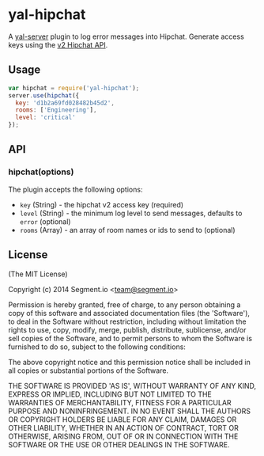 
# yal-hipchat

  A [yal-server][yal-server] plugin to log error messages into Hipchat. Generate access keys using the [v2 Hipchat API][hipchat].

[yal-server]: https://github.com/segmentio/yal-server
[hipchat]: https://www.hipchat.com/docs/apiv2

## Usage

```js
var hipchat = require('yal-hipchat');
server.use(hipchat({
  key: 'd1b2a69fd028482b45d2',
  rooms: ['Engineering'],
  level: 'critical'
});
```

## API

### hipchat(options)

  The plugin accepts the following options:

  * `key` (String) - the hipchat v2 access key (required)
  * `level` (String) - the minimum log level to send messages, defaults to `error` (optional)
  * `rooms` (Array) - an array of room names or ids to send to (optional)

## License

(The MIT License)

Copyright (c) 2014 Segment.io &lt;team@segment.io&gt;

Permission is hereby granted, free of charge, to any person obtaining
a copy of this software and associated documentation files (the
'Software'), to deal in the Software without restriction, including
without limitation the rights to use, copy, modify, merge, publish,
distribute, sublicense, and/or sell copies of the Software, and to
permit persons to whom the Software is furnished to do so, subject to
the following conditions:

The above copyright notice and this permission notice shall be
included in all copies or substantial portions of the Software.

THE SOFTWARE IS PROVIDED 'AS IS', WITHOUT WARRANTY OF ANY KIND,
EXPRESS OR IMPLIED, INCLUDING BUT NOT LIMITED TO THE WARRANTIES OF
MERCHANTABILITY, FITNESS FOR A PARTICULAR PURPOSE AND NONINFRINGEMENT.
IN NO EVENT SHALL THE AUTHORS OR COPYRIGHT HOLDERS BE LIABLE FOR ANY
CLAIM, DAMAGES OR OTHER LIABILITY, WHETHER IN AN ACTION OF CONTRACT,
TORT OR OTHERWISE, ARISING FROM, OUT OF OR IN CONNECTION WITH THE
SOFTWARE OR THE USE OR OTHER DEALINGS IN THE SOFTWARE.